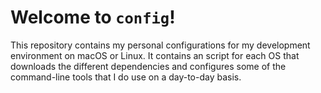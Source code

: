 # Welcome to `config`!

This repository contains my personal configurations for my development environment on macOS or Linux. It contains an script for each OS that downloads the different dependencies and configures some of the command-line tools that I do use on a day-to-day basis.
